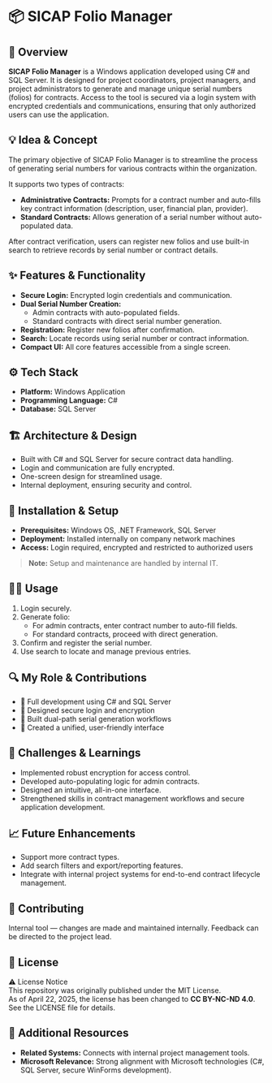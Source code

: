 # 📦 SICAP Folio Manager

## 🧭 Overview
**SICAP Folio Manager** is a Windows application developed using C# and SQL Server. It is designed for project coordinators, project managers, and project administrators to generate and manage unique serial numbers (folios) for contracts. Access to the tool is secured via a login system with encrypted credentials and communications, ensuring that only authorized users can use the application.

## 💡 Idea & Concept
The primary objective of SICAP Folio Manager is to streamline the process of generating serial numbers for various contracts within the organization.

It supports two types of contracts:
- **Administrative Contracts:** Prompts for a contract number and auto-fills key contract information (description, user, financial plan, provider).
- **Standard Contracts:** Allows generation of a serial number without auto-populated data.

After contract verification, users can register new folios and use built-in search to retrieve records by serial number or contract details.

## ✨ Features & Functionality
- **Secure Login:** Encrypted login credentials and communication.
- **Dual Serial Number Creation:**
  - Admin contracts with auto-populated fields.
  - Standard contracts with direct serial number generation.
- **Registration:** Register new folios after confirmation.
- **Search:** Locate records using serial number or contract information.
- **Compact UI:** All core features accessible from a single screen.

## ⚙️ Tech Stack
- **Platform:** Windows Application
- **Programming Language:** C#
- **Database:** SQL Server

## 🏗 Architecture & Design
- Built with C# and SQL Server for secure contract data handling.
- Login and communication are fully encrypted.
- One-screen design for streamlined usage.
- Internal deployment, ensuring security and control.

## 🚀 Installation & Setup
- **Prerequisites:** Windows OS, .NET Framework, SQL Server
- **Deployment:** Installed internally on company network machines
- **Access:** Login required, encrypted and restricted to authorized users

> **Note:** Setup and maintenance are handled by internal IT.

## 🧑‍💻 Usage
1. Login securely.
2. Generate folio:
   - For admin contracts, enter contract number to auto-fill fields.
   - For standard contracts, proceed with direct generation.
3. Confirm and register the serial number.
4. Use search to locate and manage previous entries.

## 🔍 My Role & Contributions
- 💼 Full development using C# and SQL Server
- 🧱 Designed secure login and encryption
- 🐞 Built dual-path serial generation workflows
- 🤝 Created a unified, user-friendly interface

## 🧗 Challenges & Learnings
- Implemented robust encryption for access control.
- Developed auto-populating logic for admin contracts.
- Designed an intuitive, all-in-one interface.
- Strengthened skills in contract management workflows and secure application development.

## 📈 Future Enhancements
- Support more contract types.
- Add search filters and export/reporting features.
- Integrate with internal project systems for end-to-end contract lifecycle management.

## 🤝 Contributing
Internal tool — changes are made and maintained internally. Feedback can be directed to the project lead.

## 🪪 License
⚠️ License Notice  
This repository was originally published under the MIT License.  
As of April 22, 2025, the license has been changed to **CC BY-NC-ND 4.0**.  
See the LICENSE file for details.

## 🔗 Additional Resources
- **Related Systems:** Connects with internal project management tools.
- **Microsoft Relevance:** Strong alignment with Microsoft technologies (C#, SQL Server, secure WinForms development).